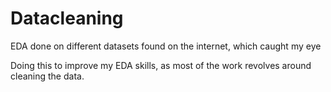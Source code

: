 # Datacleaning

EDA done on different datasets found on the internet, which caught my eye

Doing this to improve my EDA skills, as most of the work revolves around cleaning the data.

